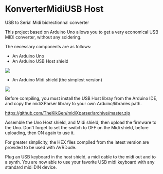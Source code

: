 # KonverterMidiUSB Host
USB to Serial Midi bidrectionnal converter

This project based on Arduino Uno allows you to get a very economical USB MIDI converter, without any soldering.

The necessary components are as follows:
- An Arduino Uno
- An Arduino USB Host shield

![](https://d1xahwiwo4b49p.cloudfront.net/2538-large_default/usb-host-shield-support-google-android-adk-arduino.jpg)

- An Arduino  Midi shield (the simplest version)

![](http://img.banggood.com/thumb/water/oaupload/banggood/images/5E/59/01090afa-5632-4006-882b-e7f50ffca98d.jpg)

Before compiling, you must install the USB Host libray from the Arduino IDE, and copy the midiXParser library to your own Arduino/libraries path.

https://github.com/TheKikGen/midiXparser/archive/master.zip

Assemble the Uno Host shield, and Midi shield, then upload the firmware to the Uno. Don't forget to set the switch to OFF on the Midi shield, before uploading, then ON again to use it.

For greater simplicity, the HEX files compiled from the latest version are provided to be used with AVRDude.

Plug an USB keyboard in the host shield, a midi cable to the midi out and to a synth.
You are now able to use your favorite USB midi keyboard with any standard midi DIN device.


